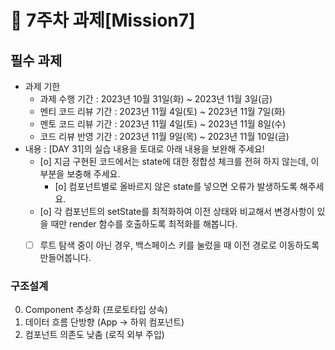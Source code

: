 # 📌 7주차 과제[Mission7]

## 필수 과제
- 과제 기한
  - 과제 수행 기간 : 2023년 10월 31일(화) ~ 2023년 11월 3일(금)
  - 멘티 코드 리뷰 기간 : 2023년 11월 4일(토) ~ 2023년 11월 7일(화)
  - 멘토 코드 리뷰 기간 : 2023년 11월 4일(토) ~ 2023년 11월 8일(수)
  - 코드 리뷰 반영 기간 : 2023년 11월 9일(목) ~ 2023년 11월 10일(금)
- 내용 : [DAY 31]의 실습 내용을 토대로 아래 내용을 보완해 주세요!
  * [o]  지금 구현된 코드에서는 state에 대한 정합성 체크를 전혀 하지 않는데, 이 부분을 보충해 주세요.
      * [o]  컴포넌트별로 올바르지 않은 state를 넣으면 오류가 발생하도록 해주세요.
  * [o] 각 컴포넌트의 setState를 최적화하여 이전 상태와 비교해서 변경사항이 있을 때만 render 함수를 호출하도록 최적화를 해봅니다.
  * [ ] 루트 탐색 중이 아닌 경우, 백스페이스 키를 눌렀을 때 이전 경로로 이동하도록 만들어봅니다.


### 구조설계 
0. Component 추상화 (프로토타입 상속)
1. 데이터 흐름 단방향 (App -> 하위 컴포넌트) 
2. 컴포넌트 의존도 낮춤 (로직 외부 주입)
